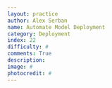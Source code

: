 ```yaml
---
layout: practice
author: Alex Serban
name: Automate Model Deployment
category: Deployment
index: 22
difficulty: #
comments: True
description:
image: #
photocredit: #
---
```

